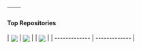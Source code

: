 | <img align="center" src="https://github-readme-stats.vercel.app/api?username=dixse-pt&show_icons=true&include_all_commits=true&theme=shadow_green&hide_border=true"  alt="" /> | <img align="center" src="https://github-readme-stats.vercel.app/api/top-langs/?username=dixse-pt&layout=compact&theme=shadow_green&hide_border=true" alt="" /> |
| ------------- | ------------- |

#### Top Repositories

| <img align="center" src="https://github-readme-stats.vercel.app/api/pin/?username=dixse-pt&repo=ms-monitoring&theme=shadow_green&hide_border=true" /> | <img align="center" src="https://github-readme-stats.vercel.app/api/pin/?username=dixse-pt&repo=Jenkins-datascientest&theme=shadow_green&hide_border=true" /> | | <img align="center" src="https://github-readme-stats.vercel.app/api/pin/?username=dixse-pt&repo=Jenkins_devops_exams&theme=shadow_green&hide_border=true" /> |
| ------------- | ------------- |
